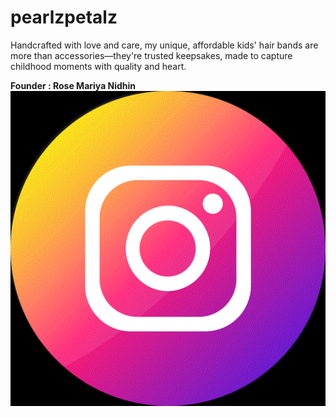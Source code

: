 # pearlzpetalz

Handcrafted with love and care, my unique, affordable kids' hair bands are more than accessories—they're trusted keepsakes, made to capture childhood moments with quality and heart.

<b>Founder : Rose Mariya Nidhin </b>
<br>
<a href="https://www.instagram.com/pearlz_petalz"><img src="images/instagram.webp" style="width: 50px border-radius: 50%"></a>


